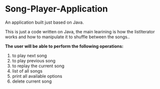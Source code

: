 # Song-Player-Application
An application built just based on Java.

This is just a code written on Java, the main learining is how the listIterator works and how to manipulate it to shuffle between the songs..

**The user will be able to perform the following operations:**
1. to play next song
2. to play previous song
3. to replay the current song
4. list of all songs
5. print all available options
6. delete current song


